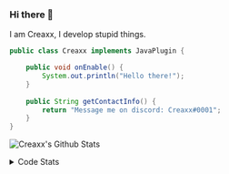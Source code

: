 ### Hi there 👋

I am Creaxx, I develop stupid things. 

```java
public class Creaxx implements JavaPlugin {

    public void onEnable() {
        System.out.println("Hello there!");
    }
    
    public String getContactInfo() {
        return "Message me on discord: Creaxx#0001";
    }
}
```

![Creaxx's Github Stats](https://github-readme-stats.vercel.app/api?username=CreaxxOG&show_icons=true&theme=dark&count_private=true)

<details>
  <summary>Code Stats</summary>

<!--START_SECTION:waka-->
![Code Time](http://img.shields.io/badge/Code%20Time-1%2C142%20hrs%2021%20mins-blue)

![Lines of code](https://img.shields.io/badge/From%20Hello%20World%20I%27ve%20Written-551.1%20thousand%20lines%20of%20code-blue)

**🐱 My GitHub Data** 

> 📦 66.2 kB Used in GitHub's Storage 
 > 
> 🏆 871 Contributions in the Year 2023
 > 
> 🚫 Not Opted to Hire
 > 
> 📜 4 Public Repositories 
 > 
> 🔑 2 Private Repositories 
 > 
**I'm an Early 🐤** 

```text
🌞 Morning                256 commits         ██░░░░░░░░░░░░░░░░░░░░░░░   07.10 % 
🌆 Daytime                1583 commits        ███████████░░░░░░░░░░░░░░   43.87 % 
🌃 Evening                1714 commits        ████████████░░░░░░░░░░░░░   47.51 % 
🌙 Night                  55 commits          ░░░░░░░░░░░░░░░░░░░░░░░░░   01.52 % 
```
📅 **I'm Most Productive on Saturday** 

```text
Monday                   419 commits         ███░░░░░░░░░░░░░░░░░░░░░░   11.61 % 
Tuesday                  469 commits         ███░░░░░░░░░░░░░░░░░░░░░░   13.00 % 
Wednesday                503 commits         ███░░░░░░░░░░░░░░░░░░░░░░   13.94 % 
Thursday                 584 commits         ████░░░░░░░░░░░░░░░░░░░░░   16.19 % 
Friday                   340 commits         ██░░░░░░░░░░░░░░░░░░░░░░░   09.42 % 
Saturday                 666 commits         █████░░░░░░░░░░░░░░░░░░░░   18.46 % 
Sunday                   627 commits         ████░░░░░░░░░░░░░░░░░░░░░   17.38 % 
```


📊 **This Week I Spent My Time On** 

```text
💬 Programming Languages: 
Java                     3 hrs 24 mins       ████████████████████████░   96.35 % 
XML                      5 mins              █░░░░░░░░░░░░░░░░░░░░░░░░   02.76 % 
YAML                     1 min               ░░░░░░░░░░░░░░░░░░░░░░░░░   00.89 % 
Markdown                 0 secs              ░░░░░░░░░░░░░░░░░░░░░░░░░   00.00 % 

🔥 Editors: 
IntelliJ                 3 hrs 32 mins       █████████████████████████   100.00 % 
```

**I Mostly Code in Java** 

```text
Java                     50 repos            ████████████████████░░░░░   81.97 % 
Kotlin                   8 repos             ███░░░░░░░░░░░░░░░░░░░░░░   13.11 % 
TypeScript               2 repos             █░░░░░░░░░░░░░░░░░░░░░░░░   03.28 % 
EJS                      1 repo              ░░░░░░░░░░░░░░░░░░░░░░░░░   01.64 % 
```




 Last Updated on 24/03/2023 18:24:39 UTC
<!--END_SECTION:waka-->
</details>
